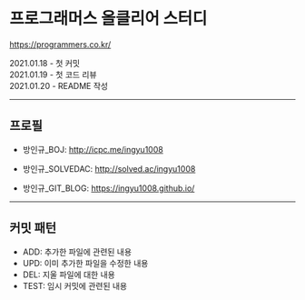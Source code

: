 # 프로그래머스 올클리어 스터디

https://programmers.co.kr/

2021.01.18 - 첫 커밋  
2021.01.19 - 첫 코드 리뷰  
2021.01.20 - README 작성  

---

## 프로필
 - 방인규_BOJ: http://icpc.me/ingyu1008

 - 방인규_SOLVEDAC: http://solved.ac/ingyu1008

 - 방인규_GIT_BLOG: https://ingyu1008.github.io/

---

## 커밋 패턴
 - ADD: 추가한 파일에 관련된 내용
 - UPD: 이미 추가한 파일을 수정한 내용
 - DEL: 지울 파일에 대한 내용
 - TEST: 임시 커밋에 관련된 내용
